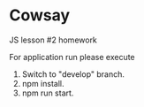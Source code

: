 # Cowsay
JS lesson #2 homework

For application run please execute 
1. Switch to "develop" branch.
2. npm install.
3. npm run start.